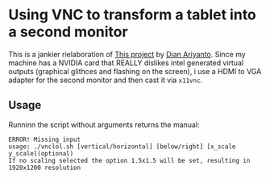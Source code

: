 # Using VNC to transform a tablet into a second monitor

This is a jankier rielaboration of [This project](https://github.com/dianariyanto/virtual-display-linux) by [Dian Ariyanto](https://github.com/dianariyanto). 
Since my machine has a NVIDIA card that REALLY dislikes intel generated virtual outputs (graphical glithces and flashing on the screen), i use a HDMI to VGA adapter for the second monitor and then cast it via `x11vnc`.

## Usage

Runninn the script without arguments returns the manual:

````
ERROR! Missing input
usage: ./vnclol.sh [vertical/horizontal] [below/right] [x_scale y_scale](optional)
If no scaling selected the option 1.5x1.5 will be set, resulting in 1920x1200 resolution
````
